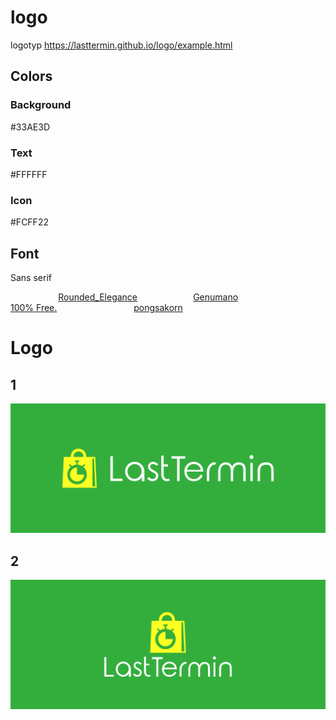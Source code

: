 # logo
logotyp
https://lasttermin.github.io/logo/example.html

## Colors

### Background

  #33AE3D

### Text

  #FFFFFF

### Icon

  #FCFF22

## Font

 Sans serif
 
  <div class="glitter-meta-authors" style="color: rgb(255, 255, 255);">
        Font in use <a target="_blank" href="https://www.dafont.com/rounded-elegance.font">Rounded_Elegance</a> designed by
        <a target="_blank" href="mailto:dcc700@gmail.com">Genumano</a>
        and licensed under
        <a target="_blank" href="https://www.dafont.com/faq.php#copyright">100% Free.</a>
          Icon Designed by
          <a target="_blank" href="https://thenounproject.com/pongsakorn_tantiyakorn">pongsakorn</a></div>
          
          
          
# Logo

## 1
![1/cover.png](1/cover.png)

## 2
![2/cover.png](2/cover.png)

